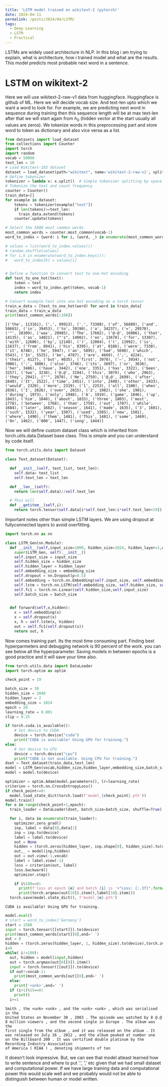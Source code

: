 ```yaml
---
title: 'LSTM model trained on wikitext-2 (pytorch)'
date: 2024-04-11
permalink: /posts/2024/04/LSTM/
tags:
  - Deep Learning
  - LSTM
  - Practical
---
```


LSTMs are widely used architecture in NLP. In this blog i am trying to explain, what is architecture, how i trained model and what are the results. This model predicts most probable next word in a sentence. 

# LSTM on wikitext-2

Here we will use wikitext-2-raw-v1 data from huggingface. Huggingface is github of ML. Here we will decide vocab size. And text-len upto which we want a word to look for. For example, we are predicting next word in sequence during training then this sequence length will be at max text-len after that we will start again from $h_{0}$ (hidden vector at the start usually all values are zeros). We tokenize words in this preprocessing part and store word to token as dictionary and also vice versa as a list.

```python
from datasets import load_dataset
from collections import Counter
import torch
import random
vocab = 50000
text_len = 20
# Load Wikitext-103 dataset
dataset = load_dataset(path="wikitext", name='wikitext-2-raw-v1', split="train")
# Define tokenizer
tokenizer = lambda x: x.split()  # Simple tokenizer splitting by space
# Tokenize the text and count frequency
counter = Counter()
train_data=[]
for example in dataset:
    tokens = tokenizer(example["text"])
    if len(tokens)>=text_len:
      train_data.extend(tokens)
    counter.update(tokens)

# Select the 5000 most common words
most_common_words = counter.most_common(vocab-1)
word_to_index = {word: i for i, (word, _) in enumerate(most_common_words)}

# values = list(word_to_index.values())
# random.shuffle(values)
# for i,k in enumerate(word_to_index.keys()):
#   word_to_index[k] = values[i]


# Define a function to convert text to one-hot encoding
def text_to_one_hot(text):
    token = text
    index = word_to_index.get(token, vocab-1)
    return index

# Convert example text into one-hot encoding as a torch tensor
train_w_data = [text_to_one_hot(word) for word in train_data]
train_data = train_w_data
print(most_common_words[:100])
```

    [('the', 113161), (',', 99913), ('.', 73388), ('of', 56889), ('and', 50603), ('in', 39453), ('to', 39190), ('a', 34237), ('=', 29570), ('"', 28309), ('was', 20985), ('The', 17602), ('@-@', 16906), ('that', 14135), ('as', 14021), ("'s", 14002), ('on', 13678), ('for', 13307), ('with', 12606), ('by', 12148), (')', 12004), ('(', 11992), ('is', 11637), ('from', 8941), ('his', 8395), ('at', 8186), ('were', 7330), ('it', 6748), ('he', 5947), ('an', 5895), ('had', 5698), ('which', 5543), ('In', 5525), ('be', 4787), ('are', 4669), (';', 4224), ('their', 4127), ('but', 4035), ('first', 3978), ('–', 3934), ('not', 3906), (':', 3806), ('also', 3746), ('its', 3697), ('or', 3636), ('her', 3486), ('have', 3442), ('one', 3351), ('has', 3322), ('been', 3257), ('two', 3238), ('@.@', 3194), ('this', 3079), ('who', 2963), ('they', 2941), ("'", 2870), ('He', 2759), ('@,@', 2699), ('after', 2640), ('It', 2522), ('time', 2451), ('into', 2440), ('other', 2433), ('would', 2320), ('more', 2319), ('1', 2253), ('all', 2100), ('when', 2036), ('I', 2026), ('over', 2015), ('2', 1982), ('she', 1981), ('during', 1973), ('only', 1948), ('A', 1919), ('game', 1846), ('up', 1843), ('him', 1840), ('about', 1833), ('three', 1803), ('most', 1778), ('between', 1768), ('than', 1759), ('out', 1707), ('while', 1684), ('later', 1682), ('season', 1641), ('made', 1635), ('3', 1601), ('such', 1532), ('year', 1507), ('used', 1505), ('new', 1501), ('where', 1490), ('them', 1481), ('This', 1481), ('some', 1469), ('On', 1462), ('000', 1447), ('song', 1444)]

Now we will define custom dataset class which is inherited from torch.utils.data.Dataset base class. This is simple and you can understand by code itself.


```python
from torch.utils.data import Dataset

class Text_dataset(Dataset):

  def __init__(self, text_list, text_len):
    self.data= text_list
    self.text_len = text_len

  def __len__(self):
    return len(self.data)//self.text_len

  # This will
  def __getitem__(self,i):
    return torch.tensor(self.data[i*self.text_len:i*self.text_len+29]), torch.tensor(self.data[i*self.text_len+1:i*self.text_len+30])
```
Important notes other than simple LSTM layers. We are using dropout at fullyconnected layers to avoid overfitting. 

```python
import torch.nn as nn

class LSTM_Gen(nn.Module):
  def __init__(self,input_size=1000, hidden_size=1024, hidden_layer=1,embedding_size=512, batch_size=20):
    super(LSTM_Gen, self).__init__()
    self.input_size = input_size
    self.hidden_size = hidden_size
    self.hidden_layer = hidden_layer
    self.embedding_size = embedding_size
    self.dropout = nn.Dropout(p=0.5)
    self.embedding = torch.nn.Embedding(self.input_size, self.embedding_size)
    self.lstm = torch.nn.LSTM(self.embedding_size, self.hidden_size, self.hidden_layer, batch_first=True)
    self.fc1 = torch.nn.Linear(self.hidden_size,self.input_size)
    self.batch_size = batch_size


  def forward(self,x,hidden):
    x = self.embedding(x)
    x = self.dropout(x)
    x, h = self.lstm(x, hidden)
    out = self.fc1(self.dropout(x))
    return out, h

```
Now comes training part. Its the most time consuming part. Finding best hyperparmeters and debugging network is 90 percent of the work. you can see below all the hyperparameter. Saving models in between epochs is a good practice and it will save your time also. 

```python
from torch.utils.data import DataLoader
import torch.optim as optim

check_point = 19

batch_size = 30
hidden_size = 2048
hidden_layer = 2
embedding_size = 1024
epoch = 20
learning_rate = 0.001
clip = 0.25

if torch.cuda.is_available():
    # Set device to CUDA
    device = torch.device("cuda")
    print("CUDA is available! Using GPU for training.")
else:
    # Set device to CPU
    device = torch.device("cpu")
    print("CUDA is not available. Using CPU for training.")
dset = Text_dataset(train_data,text_len)
model = LSTM_Gen(vocab,hidden_size,hidden_layer,embedding_size,batch_size)
model = model.to(device)

optimizer = optim.Adam(model.parameters(), lr=learning_rate)
criterion = torch.nn.CrossEntropyLoss()
if check_point>=0:
  model.load_state_dict(torch.load(f'model_{check_point}.pth'))
model.train()
for e in range(check_point+1,epoch):
  train_loader = DataLoader(dset, batch_size=batch_size, shuffle=True)

  for i, data in enumerate(train_loader):
    optimizer.zero_grad()
    inp, label = data[0],data[1]
    inp = inp.to(device)
    label = label.to(device)
    out = None
    hidden = (torch.zeros(hidden_layer, inp.shape[0], hidden_size).to(device),torch.zeros(hidden_layer,inp.shape[0], hidden_size).to(device))
    out,_ = model(inp,hidden)
    out = out.view(-1,vocab)
    label = label.view(-1)
    loss = criterion(out, label)
    loss.backward()
    optimizer.step()

    if i%100==0:
      print(f'loss at epoch {e} and batch {i} is '+"Loss: {:.3f}".format(loss))
      print(torch.argmax(out[10]).item(),label[10].item())
  torch.save(model.state_dict(), f'model_{e}.pth')
```

    CUDA is available! Using GPU for training.



```python
model.eval()
# start = word_to_index['Germany']
start = 1500
input = torch.tensor([[start]]).to(device)
print(most_common_words[start][0],end=' ')
out = 0
hidden = (torch.zeros(hidden_layer, 1, hidden_size).to(device),torch.zeros(hidden_layer,1,hidden_size).to(device))
i=0
while( i!=100):
  out, hidden = model(input,hidden)
  out = torch.argmax(out[0][0]).item()
  input = torch.tensor([[out]]).to(device)
  if out!=vocab-1:
    print(most_common_words[out][0],end=' ')
  else:
    print('<unk>',end=' ')
  if (i+1)%15==0:
    print()
  i+=1
```

    Smith , the <unk> <unk> , and the <unk> <unk> , which was serialised in the 
    United States on November 30 , 2003 . The episode was watched by 8 @.@ 
    8 million viewers , and the second single in Europe . The album was the 
    first single from the album , and it was released on the album . It 
    was released on July 26 , 2012 , and the album peaked at number one 
    on the Billboard 200 . It was certified double platinum by the Recording Industry Association 
    of America ( RIAA ) , denoting shipments of ten 

It doesn't look impressive. But, we can see that model atleast learned how to write sentence and where to put '.', ',' etc given that we had small dataset and computational power. If we have large training data and computational power this would scale well and we probably would not be able to distinguish between human or model written. 